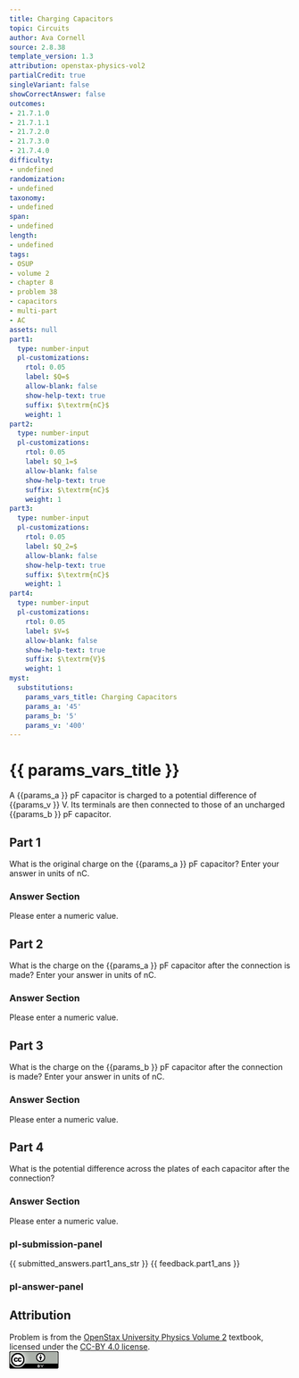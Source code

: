 ```yaml
---
title: Charging Capacitors
topic: Circuits
author: Ava Cornell
source: 2.8.38
template_version: 1.3
attribution: openstax-physics-vol2
partialCredit: true
singleVariant: false
showCorrectAnswer: false
outcomes:
- 21.7.1.0
- 21.7.1.1
- 21.7.2.0
- 21.7.3.0
- 21.7.4.0
difficulty:
- undefined
randomization:
- undefined
taxonomy:
- undefined
span:
- undefined
length:
- undefined
tags:
- OSUP
- volume 2
- chapter 8
- problem 38
- capacitors
- multi-part
- AC
assets: null
part1:
  type: number-input
  pl-customizations:
    rtol: 0.05
    label: $Q=$
    allow-blank: false
    show-help-text: true
    suffix: $\textrm{nC}$
    weight: 1
part2:
  type: number-input
  pl-customizations:
    rtol: 0.05
    label: $Q_1=$
    allow-blank: false
    show-help-text: true
    suffix: $\textrm{nC}$
    weight: 1
part3:
  type: number-input
  pl-customizations:
    rtol: 0.05
    label: $Q_2=$
    allow-blank: false
    show-help-text: true
    suffix: $\textrm{nC}$
    weight: 1
part4:
  type: number-input
  pl-customizations:
    rtol: 0.05
    label: $V=$
    allow-blank: false
    show-help-text: true
    suffix: $\textrm{V}$
    weight: 1
myst:
  substitutions:
    params_vars_title: Charging Capacitors
    params_a: '45'
    params_b: '5'
    params_v: '400'
---
```

# {{ params_vars_title }}
A {{params_a }} $\textrm{ pF}$ capacitor is charged to a potential difference of {{params_v }} $\textrm{ V}$. Its terminals are then connected to those of an uncharged {{params_b }} $\textrm{ pF}$ capacitor.

## Part 1

What is the original charge on the {{params_a }} $\textrm{ pF}$ capacitor? Enter your answer in units of nC.

### Answer Section

Please enter a numeric value.

## Part 2

What is the charge on the {{params_a }} $\textrm{ pF}$ capacitor after the connection is made? Enter your answer in units of nC.

### Answer Section

Please enter a numeric value.

## Part 3

What is the charge on the {{params_b }} $\textrm{ pF}$ capacitor after the connection is made? Enter your answer in units of nC.

### Answer Section

Please enter a numeric value.

## Part 4

What is the potential difference across the plates of each capacitor after the connection?

### Answer Section

Please enter a numeric value.

### pl-submission-panel

{{ submitted_answers.part1_ans_str }}
{{ feedback.part1_ans }}

### pl-answer-panel

## Attribution

Problem is from the [OpenStax University Physics Volume 2](https://openstax.org/details/books/university-physics-volume-2) textbook, licensed under the [CC-BY 4.0 license](https://creativecommons.org/licenses/by/4.0/).<br>![Image representing the Creative Commons 4.0 BY license.](https://raw.githubusercontent.com/firasm/bits/master/by.png)